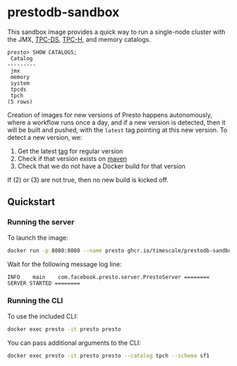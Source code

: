 # prestodb-sandbox

This sandbox image provides a quick way to run a single-node cluster with the
JMX, [TPC-DS](https://www.tpc.org/tpcds/), [TPC-H](https://www.tpc.org/tpch/),
and memory catalogs.

```
presto> SHOW CATALOGS;
 Catalog
---------
 jmx
 memory
 system
 tpcds
 tpch
(5 rows)
```

Creation of images for new versions of Presto happens autonomously, where a
workflow runs once a day, and if a new version is detected, then it will be
built and pushed, with the `latest` tag pointing at this new version. To
detect a new version, we:

1. Get the latest [tag](https://github.com/prestodb/presto/tags) for regular version
2. Check if that version exists on [maven](https://mvnrepository.com/artifact/com.facebook.presto/presto-main)
3. Check that we do not have a Docker build for that version

If (2) or (3) are not true, then no new build is kicked off.

## Quickstart

### Running the server

To launch the image:

```bash
docker run -p 8080:8080 --name presto ghcr.io/timescale/prestodb-sandbox
```

Wait for the following message log line:

```
INFO	main	com.facebook.presto.server.PrestoServer	======== SERVER STARTED ========
```

### Running the CLI

To use the included CLI:

```bash
docker exec presto -it presto presto
```

You can pass additional arguments to the CLI:

```bash
docker exec presto -it presto presto --catalog tpch --schema sf1
```
